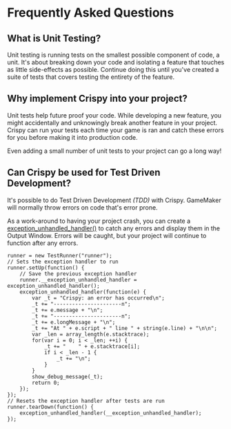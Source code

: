 # Frequently Asked Questions

## What is Unit Testing?

Unit testing is running tests on the smallest possible component of code, a unit. It's about breaking down your code and isolating a feature that touches as little side-effects as possible. Continue doing this until you've created a suite of tests that covers testing the entirety of the feature.

## Why implement Crispy into your project?

Unit tests help future proof your code. While developing a new feature, you might accidentally and unknowingly break another feature in your project. Crispy can run your tests each time your game is ran and catch these errors for you before making it into production code.

Even adding a small number of unit tests to your project can go a long way!

## Can Crispy be used for Test Driven Development?

It's possible to do Test Driven Development *(TDD)* with Crispy. GameMaker will normally throw errors on code that's error prone.

As a work-around to having your project crash, you can create a [exception_unhandled_handler()](https://manual.yoyogames.com/GameMaker_Language/GML_Reference/Debugging/exception_unhandled_handler.htm) to catch any errors and display them in the Output Window. Errors will be caught, but your project will continue to function after any errors.

```gml
runner = new TestRunner("runner");
// Sets the exception handler to run
runner.setUp(function() {
    // Save the previous exception handler
    runner.__exception_unhandled_handler = exception_unhandled_handler();
    exception_unhandled_handler(function(e) {
        var _t = "Crispy: an error has occurred\n";
        _t += "----------------------n";
        _t += e.message + "\n";
        _t += "----------------------n";
        _t += e.longMessage + "\n";
        _t += "At " + e.script + " line " + string(e.line) + "\n\n";
        var _len = array_length(e.stacktrace);
        for(var i = 0; i < _len; ++i) {
            _t += "    " + e.stacktrace[i];
            if i < _len - 1 {
                _t += "\n";
            }
        }
        show_debug_message(_t);
        return 0;
    });
});
// Resets the exception handler after tests are run
runner.tearDown(function() {
    exception_unhandled_handler(__exception_unhandled_handler);
});
```
